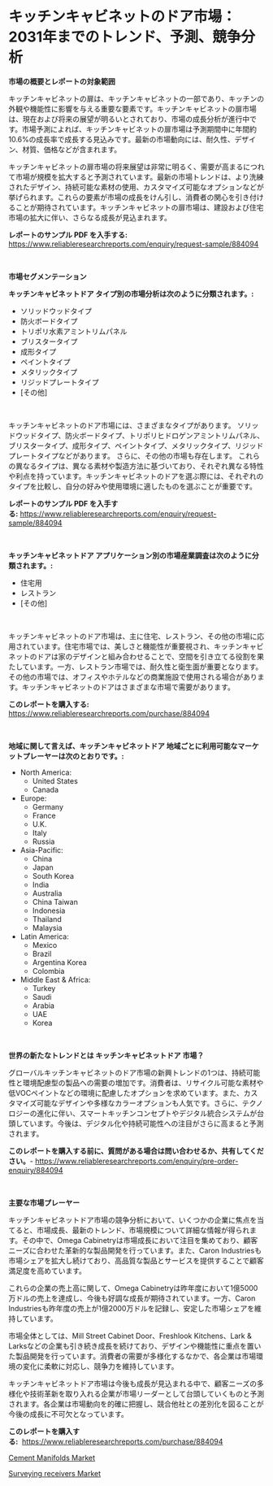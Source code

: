 <p><h1>キッチンキャビネットのドア市場：2031年までのトレンド、予測、競争分析</h1></p><p><strong>市場の概要とレポートの対象範囲</strong></p>
<p><p>キッチンキャビネットの扉は、キッチンキャビネットの一部であり、キッチンの外観や機能性に影響を与える重要な要素です。キッチンキャビネットの扉市場は、現在および将来の展望が明るいとされており、市場の成長分析が進行中です。市場予測によれば、キッチンキャビネットの扉市場は予測期間中に年間約10.6%の成長率で成長する見込みです。最新の市場動向には、耐久性、デザイン、材質、価格などが含まれます。</p><p>キッチンキャビネットの扉市場の将来展望は非常に明るく、需要が高まるにつれて市場が規模を拡大すると予測されています。最新の市場トレンドは、より洗練されたデザイン、持続可能な素材の使用、カスタマイズ可能なオプションなどが挙げられます。これらの要素が市場の成長をけん引し、消費者の関心を引き付けることが期待されています。キッチンキャビネットの扉市場は、建設および住宅市場の拡大に伴い、さらなる成長が見込まれます。</p></p>
<p><strong>レポートのサンプル PDF を入手する:</strong> <a href="https://www.reliableresearchreports.com/enquiry/request-sample/884094">https://www.reliableresearchreports.com/enquiry/request-sample/884094</a></p>
<p>&nbsp;</p>
<p><strong>市場セグメンテーション</strong></p>
<p><strong>キッチンキャビネットドア タイプ別の市場分析は次のように分類されます。:</strong></p>
<p><ul><li>ソリッドウッドタイプ</li><li>防火ボードタイプ</li><li>トリポリ水素アミントリムパネル</li><li>ブリスタータイプ</li><li>成形タイプ</li><li>ペイントタイプ</li><li>メタリックタイプ</li><li>リジッドプレートタイプ</li><li>[その他]</li></ul></p>
<p>&nbsp;</p>
<p><p>キッチンキャビネットのドア市場には、さまざまなタイプがあります。 ソリッドウッドタイプ、防火ボードタイプ、トリポリヒドロゲンアミントリムパネル、ブリスタータイプ、成形タイプ、ペイントタイプ、メタリックタイプ、リジッドプレートタイプなどがあります。 さらに、その他の市場も存在します。 これらの異なるタイプは、異なる素材や製造方法に基づいており、それぞれ異なる特性や利点を持っています。キッチンキャビネットのドアを選ぶ際には、それぞれのタイプを比較し、自分の好みや使用環境に適したものを選ぶことが重要です。</p></p>
<p><strong>レポートのサンプル PDF を入手する:</strong>&nbsp;<a href="https://www.reliableresearchreports.com/enquiry/request-sample/884094">https://www.reliableresearchreports.com/enquiry/request-sample/884094</a></p>
<p>&nbsp;</p>
<p><strong> キッチンキャビネットドア アプリケーション別の市場産業調査は次のように分類されます。:</strong></p>
<p><ul><li>住宅用</li><li>レストラン</li><li>[その他]</li></ul></p>
<p>&nbsp;</p>
<p><p>キッチンキャビネットのドア市場は、主に住宅、レストラン、その他の市場に応用されています。住宅市場では、美しさと機能性が重要視され、キッチンキャビネットのドアは家のデザインと組み合わせることで、空間を引き立てる役割を果たしています。一方、レストラン市場では、耐久性と衛生面が重要となります。その他の市場では、オフィスやホテルなどの商業施設で使用される場合があります。キッチンキャビネットのドアはさまざまな市場で需要があります。</p></p>
<p><strong>このレポートを購入する:</strong>&nbsp; <a href="https://www.reliableresearchreports.com/purchase/884094">https://www.reliableresearchreports.com/purchase/884094</a></p>
<p>&nbsp;</p>
<p><strong>地域に関して言えば、キッチンキャビネットドア 地域ごとに利用可能なマーケットプレーヤーは次のとおりです。:</strong></p>
<p><ul>
    <li>
        North America:
        <ul>
            <li>United States</li>
            <li>Canada</li>
        </ul>
    </li>
    <li>
        Europe:
        <ul>
            <li>Germany</li>
            <li>France</li>
            <li>U.K.</li>
            <li>Italy</li>
            <li>Russia</li>
        </ul>
    </li>
    <li>
        Asia-Pacific:
        <ul>
            <li>China</li>
            <li>Japan</li>
            <li>South Korea</li>
            <li>India</li>
            <li>Australia</li>
            <li>China Taiwan</li>
            <li>Indonesia</li>
            <li>Thailand</li>
            <li>Malaysia</li>
        </ul>
    </li>
    <li>
        Latin America:
        <ul>
            <li>Mexico</li>
            <li>Brazil</li>
            <li>Argentina Korea</li>
            <li>Colombia</li>
        </ul>
    </li>
    <li>
        Middle East & Africa:
        <ul>
            <li>Turkey</li>
            <li>Saudi</li>
            <li>Arabia</li>
            <li>UAE</li>
            <li>Korea</li>
        </ul>
    </li>
    </ul></p>
<p>&nbsp;</p>
<p><strong>世界の新たなトレンドとは キッチンキャビネットドア 市場？</strong></p>
<p><p>グローバルキッチンキャビネットのドア市場の新興トレンドの1つは、持続可能性と環境配慮型の製品への需要の増加です。消費者は、リサイクル可能な素材や低VOCペイントなどの環境に配慮したオプションを求めています。また、カスタマイズ可能なデザインや多様なカラーオプションも人気です。さらに、テクノロジーの進化に伴い、スマートキッチンコンセプトやデジタル統合システムが台頭しています。今後は、デジタル化や持続可能性への注目がさらに高まると予測されます。</p></p>
<p><strong>このレポートを購入する前に、質問がある場合は問い合わせるか、共有してください。</strong>- <a href="https://www.reliableresearchreports.com/enquiry/pre-order-enquiry/884094">https://www.reliableresearchreports.com/enquiry/pre-order-enquiry/884094</a></p>
<p>&nbsp;</p>
<p><strong>主要な市場プレーヤー</strong></p>
<p><p>キッチンキャビネットドア市場の競争分析において、いくつかの企業に焦点を当てると、市場成長、最新のトレンド、市場規模について詳細な情報が得られます。その中で、Omega Cabinetryは市場成長において注目を集めており、顧客ニーズに合わせた革新的な製品開発を行っています。また、Caron Industriesも市場シェアを拡大し続けており、高品質な製品とサービスを提供することで顧客満足度を高めています。</p><p>これらの企業の売上高に関して、Omega Cabinetryは昨年度において1億5000万ドルの売上を達成し、今後も好調な成長が期待されています。一方、Caron Industriesも昨年度の売上が1億2000万ドルを記録し、安定した市場シェアを維持しています。</p><p>市場全体としては、Mill Street Cabinet Door、Freshlook Kitchens、Lark & Larksなどの企業も引き続き成長を続けており、デザインや機能性に重点を置いた製品開発を行っています。消費者の需要が多様化するなかで、各企業は市場環境の変化に柔軟に対応し、競争力を維持しています。</p><p>キッチンキャビネットドア市場は今後も成長が見込まれる中で、顧客ニーズの多様化や技術革新を取り入れる企業が市場リーダーとして台頭していくものと予測されます。各企業は市場動向を的確に把握し、競合他社との差別化を図ることが今後の成長に不可欠となっています。</p></p>
<p><strong>このレポートを購入する:</strong>&nbsp;&nbsp;<a href="https://www.reliableresearchreports.com/purchase/884094">https://www.reliableresearchreports.com/purchase/884094</a></p>
<p><p><a href="https://gratis-rainforest-2ca.notion.site/Cement-Manifolds-Market-Analysis-and-Market-Size-Global-Industry-Overview-Market-Segmentation-and--037477f3dca8478baae0c08688a8f4da">Cement Manifolds Market</a></p><p><a href="https://metal-farmhouse-e95.notion.site/Surveying-receivers-Market-Analysis-Examines-its-Scope-on-Growth-Opportunities-and-Forecasted-Trend-c98d5cd70d5a41c7abf80da80363555a">Surveying receivers Market</a></p></p>